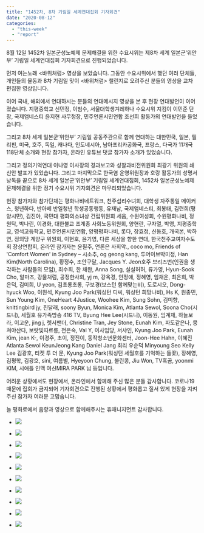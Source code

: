 ```yaml
---
title: "1452차, 8차 기림일 세계연대집회 기자회견"
date: "2020-08-12"
categories: 
  - "this-week"
  - "report"
---
```


8월 12일 1452차 일본군성노예제 문제해결을 위한 수요시위는 제8차 세계 일본군‘위안부’ 기림일 세계연대집회 기자회견으로 진행되었습니다.

먼저 여는노래 <바위처럼> 영상을 보았습니다. 그동안 수요시위에서 했던 여러 단체들, 개인들의 율동과 8차 기림일 맞이 <바위처럼> 챌린지로 오려주신 분들의 영상을 교차편집한 영상입니다.

이어 국내, 해외에서 연대하시는 분들의 연대메시지 영상을 본 후 현장 연대발언이 이어졌습니다. 지평중학교 신민정, 이범수, 서울대학생겨레하나 수요시위 지킴이 이민준 단장, 국제앰네스티 윤지현 사무청장, 민주언론시민연합 조선희 활동가의 연대발언을 들었습니다.

그리고 8차 세계 일본군‘위안부’ 기림일 공동주관으로 함께 연대하는 대한민국, 일본, 필리핀, 미국, 호주, 독일, 캐나다, 인도네시아, 남아프리카공화국, 프랑스, 다국가 11개국 118단체 소개와 현장 참가자, 온라인 유튜브 댓글 참가자 소개가 있었습니다.

그리고 정의기억연대 이나영 이사장의 경과보고와 성찰과비전위원회 최광기 위원의 쇄신안 발표가 있었습니다. 그리고 마지막으로 한국염 운영위원장과 호랑 활동가의 성명서 낭독을 끝으로 8차 세계 일본군‘위안부’ 기림일 세계연대집회, 1452차 일본군성노예제 문제해결을 위한 정기 수요시위 기자회견은 마무리되었습니다.

현장 참가자와 참가단체는 평화나비네트워크, 천주섭리수녀회, 대학생 자주통일 메이커스, 청년하다, 반아베 반일청년 학생공동행동, 유재남, 국제앰네스티, 최봉태, 김련희(평양시민), 김진아, 국민대 평화의소녀상 건립위원회 세움, 수원여성회, 수원평화나비, 정원탁, 박나린, 이경화, 대한불교 조계종 사회노동위원회, 양현란, 구자열, 박영, 지평중학교, 영석고등학교, 민주언론시민연합, 양평평화나비, 롯다, 장효정, 신동호, 개국본, 박하연, 정의당 계양구 위원회, 이현호, 윤기영, 다른 세상을 향한 연대, 한국천주교여자수도회 장상연합회, 온라인 참가자는 윤필주, 언론은 사회악., coco mo, Friends of 'Comfort Women' in Sydney – 시소추, og geong kang, 투어이브박미정, Han Kim(​North Carolina), 황정수, 조안구달, Jacques Y. Jeon​호주 브리즈번(인권을 생각하는 사람들의 모임), 최수희, 한 채완, Anna Song, 실실허허, 류가영, Hyun-Sook Cho, 알마즈, 강물처럼, 공정한사회, yj m, 강옥경, 안정애, 정혜영, 임채운, 최은희, 박은덕, 김미희, U yeon, 김초롱초롱, 구보경(보스턴 함께맞는비), 도로시오, Dong-hyuck Woo, 이원석, Kyung Joo Park(워싱턴 디씨, 워싱턴 희망나비), Hs K, 원종민, Sun Young Kim, OneHeart 4Justice, Woohee Kim, Sung Sohn, 김미향, knittingbird jy, 진달래, soony Byun, Monica Kim, Atlanta Sewol, Soona Cho(시드니), 세월호 유가족방송 416 TV, Byung Hee Lee(시드니), 이동원, 임계재, 하늘보라, 이고운, jing j, 렛서팬더, Christine Tran, Jey Stone, Eunah Kim, 파도같은나, 뭉쳐야산다, 보랏빛따르릉, 전은숙, Val Y, 이사임당, 서샤인, Kyung Joo Park, Eunah Kim, jean K-, 이경주, 초이, 정진이, 동작청소년문화센터, Joon-Hee Hahn, 이혜진 Atlanta Sewol KeunJeong Kang Daniel Jang 최리 우순덕 Minyoung Seo Kelly Lee 김광호, 티켓 투 더 문, Kyung Joo Park(​워싱턴 세월호를 기억하는 들꽃), 장혜영, 김평학, 김광호, sini, 여름별, Hyeyoon Chung, 불린콩, Jiu Won, TV흑곰, yoonmi KIM, 시애틀 인맥 여신MIRA PARK 님 등입니다.

어려운 상황에서도 현장에서, 온라인에서 함께해 주신 많은 분들 감사합니다. 코로나19 때문에 집회가 금지되어 기자회견으로 진행된 상황에서 평화롭고 질서 있게 현장을 지켜주신 참가자 여러분 고맙습니다.

늘 평화로에서 음향과 영상으로 함께해주시는 휴매니지먼트 감사합니다.

- ![](https://womenandwar.net/kr/wp-content/uploads/2020/08/크기변환IMGP8648.jpg)
    
- ![](https://womenandwar.net/kr/wp-content/uploads/2020/08/크기변환IMGP8675.jpg)
    
- ![](https://womenandwar.net/kr/wp-content/uploads/2020/08/크기변환IMGP8689.jpg)
    
- ![](https://womenandwar.net/kr/wp-content/uploads/2020/08/크기변환IMGP8705.jpg)
    
- ![](https://womenandwar.net/kr/wp-content/uploads/2020/08/크기변환IMGP8759.jpg)
    
- ![](https://womenandwar.net/kr/wp-content/uploads/2020/08/크기변환IMGP8809.jpg)
    
- ![](https://womenandwar.net/kr/wp-content/uploads/2020/08/크기변환IMGP8836.jpg)
    
- ![](https://womenandwar.net/kr/wp-content/uploads/2020/08/크기변환IMGP8862.jpg)
    
- ![](https://womenandwar.net/kr/wp-content/uploads/2020/08/크기변환IMGP8971.jpg)
    
- ![](https://womenandwar.net/kr/wp-content/uploads/2020/08/크기변환IMGP9076.jpg)
